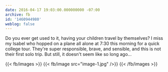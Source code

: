 ```yaml
---
date: 2016-04-17 19:03:00.000000000 -07:00
archive: fb
id: '1460944980'
weblog: false
---
```


Do you ever get used to it, having your children travel by themselves? I miss my Isabel who hopped on a plane all alone at 7:30 this morning for a quick college tour. They're super responsible, brave, and sensible, and this is not their first solo trip. But still, it doesn't seem like so long ago...

{{< fb/images >}}
{{< fb/image src="image-1.jpg" />}}
{{< /fb/images >}}
